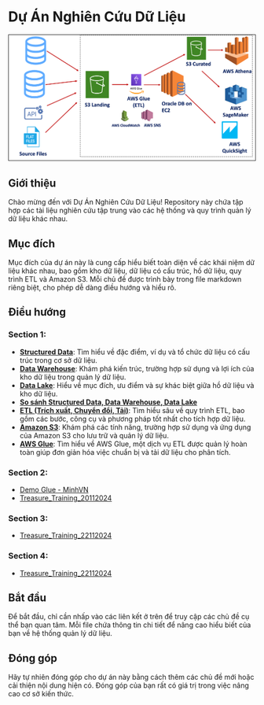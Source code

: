 # Dự Án Nghiên Cứu Dữ Liệu

![ETL](assets/images/readme.png)

## Giới thiệu
Chào mừng đến với Dự Án Nghiên Cứu Dữ Liệu! Repository này chứa tập hợp các tài liệu nghiên cứu tập trung vào các hệ thống và quy trình quản lý dữ liệu khác nhau.

## Mục đích
Mục đích của dự án này là cung cấp hiểu biết toàn diện về các khái niệm dữ liệu khác nhau, bao gồm kho dữ liệu, dữ liệu có cấu trúc, hồ dữ liệu, quy trình ETL và Amazon S3. Mỗi chủ đề được trình bày trong file markdown riêng biệt, cho phép dễ dàng điều hướng và hiểu rõ.

## Điều hướng

### Section 1:

- **[Structured Data](/1-overview/data-structured.md)**: Tìm hiểu về đặc điểm, ví dụ và tổ chức dữ liệu có cấu trúc trong cơ sở dữ liệu.
- **[Data Warehouse](/1-overview/data-warehouse.md)**: Khám phá kiến trúc, trường hợp sử dụng và lợi ích của kho dữ liệu trong quản lý dữ liệu.
- **[Data Lake](/1-overview/data-lake.md)**: Hiểu về mục đích, ưu điểm và sự khác biệt giữa hồ dữ liệu và kho dữ liệu.
- **[So sánh Structured Data, Data Warehouse, Data Lake](/1-overview/so-sanh-data-structured-data-lake-va-data-warehouse.md.md)**
- **[ETL (Trích xuất, Chuyển đổi, Tải)](/1-overview/etl.md)**: Tìm hiểu sâu về quy trình ETL, bao gồm các bước, công cụ và phương pháp tốt nhất cho tích hợp dữ liệu.
- **[Amazon S3](/1-overview/s3.md)**: Khám phá các tính năng, trường hợp sử dụng và ứng dụng của Amazon S3 cho lưu trữ và quản lý dữ liệu.
- **[AWS Glue](/1-overview/aws-glue.md)**: Tìm hiểu về AWS Glue, một dịch vụ ETL được quản lý hoàn toàn giúp đơn giản hóa việc chuẩn bị và tải dữ liệu cho phân tích.

### Section 2:
- [Demo Glue - MinhVN](https://1drv.ms/v/s!Ar6KZyYMZxSF3BXcNcqRubW5tO8Z?e=v0eOjn)  
- [Treasure_Training_20112024](https://1drv.ms/v/s!Ar6KZyYMZxSF3BSdmymIH1uX6fV9?e=MtMcFV)  

### Section 3:
- [Treasure_Training_22112024](https://1drv.ms/v/s!Ar6KZyYMZxSF3BjfVZSN2ibqyAe4?e=dXnSip)  

### Section 4:
- [Treasure_Training_22112024](https://1drv.ms/u/s!Ar6KZyYMZxSF3BaojPshdo23lArY?e=Ki6a1U)

## Bắt đầu
Để bắt đầu, chỉ cần nhấp vào các liên kết ở trên để truy cập các chủ đề cụ thể bạn quan tâm. Mỗi file chứa thông tin chi tiết để nâng cao hiểu biết của bạn về hệ thống quản lý dữ liệu.

## Đóng góp
Hãy tự nhiên đóng góp cho dự án này bằng cách thêm các chủ đề mới hoặc cải thiện nội dung hiện có. Đóng góp của bạn rất có giá trị trong việc nâng cao cơ sở kiến thức.
